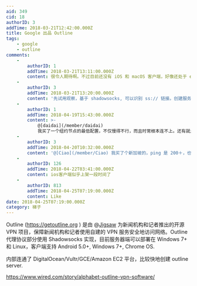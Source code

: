 ```yaml
---
aid: 349
cid: 18
authorID: 3
addTime: 2018-03-21T12:42:00.000Z
title: Google 出品 Outline
tags:
    - google
    - outline
comments:
    -
        authorID: 1
        addTime: 2018-03-21T13:11:00.000Z
        content: 很令人期待啊。不过目前还没有 iOS 和 macOS 客户端，好像还处于 early stage。
    -
        authorID: 3
        addTime: 2018-03-21T13:20:00.000Z
        content: '先试用观察，基于 shadowsocks, 可以识别 ss:// 链接。创建服务器、安装软件的确挺快。移动客户端走全局代理。'
    -
        authorID: 1
        addTime: 2018-04-19T15:43:00.000Z
        content: >-
            @[daidai](/member/daidai)
            我买了一个纽约节点的最低配置，不仅慢得不行，而且时常根本连不上。还有就是，只有全局代理模式，国内网站真是慢。
    -
        authorID: 3
        addTime: 2018-04-20T10:32:00.000Z
        content: '@[Ciao](/member/Ciao) 我买了个新加坡的，ping 是 200＋，也不怎么好。'
    -
        authorID: 126
        addTime: 2018-04-22T03:41:00.000Z
        content: ios客户端似乎上架一段时间了
    -
        authorID: 813
        addTime: 2018-04-25T07:19:00.000Z
        content: Like
date: 2018-04-25T07:19:00.000Z
category: 梯子
---
```


Outline (https://getoutline.org ) 是由 @[Jigsaw](/member/Jigsaw) 为新闻机构和记者推出的开源 VPN 项目，保障新闻机构和记者使用自建的 VPN 服务安全地访问网络。Outline 代理协议部分使用 Shadowsocks 实现，目前服务器端可以部署在 Windows 7+ 和 Linux，客户端支持 Android 5.0+, Windows 7+, Chrome OS.

内部连通了 DigitalOcean/Vultr/GCE/Amazon EC2 平台，比较快地创建 outline server.

https://www.wired.com/story/alphabet-outline-vpn-software/
